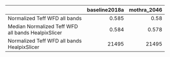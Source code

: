 |                                                    |   baseline2018a |   mothra_2046 |
|:---------------------------------------------------|----------------:|--------------:|
| Normalized Teff WFD all bands                      |           0.585 |         0.58  |
| Median Normalized Teff WFD all bands HealpixSlicer |           0.584 |         0.578 |
| Normalized Teff WFD all bands HealpixSlicer        |       21495     |     21495     |
